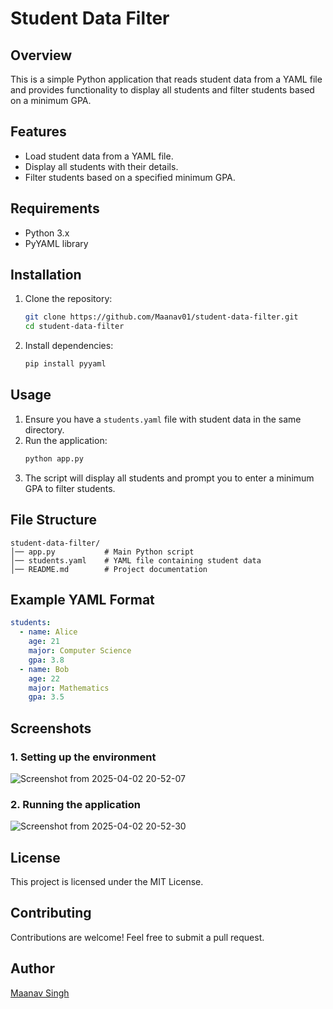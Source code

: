 # Student Data Filter

## Overview
This is a simple Python application that reads student data from a YAML file and provides functionality to display all students and filter students based on a minimum GPA.

## Features
- Load student data from a YAML file.
- Display all students with their details.
- Filter students based on a specified minimum GPA.

## Requirements
- Python 3.x
- PyYAML library

## Installation
1. Clone the repository:
   ```sh
   git clone https://github.com/Maanav01/student-data-filter.git
   cd student-data-filter
   ```
2. Install dependencies:
   ```sh
   pip install pyyaml
   ```

## Usage
1. Ensure you have a `students.yaml` file with student data in the same directory.
2. Run the application:
   ```sh
   python app.py
   ```
3. The script will display all students and prompt you to enter a minimum GPA to filter students.

## File Structure
```
student-data-filter/
│── app.py           # Main Python script
│── students.yaml    # YAML file containing student data
│── README.md        # Project documentation
```

## Example YAML Format
```yaml
students:
  - name: Alice
    age: 21
    major: Computer Science
    gpa: 3.8
  - name: Bob
    age: 22
    major: Mathematics
    gpa: 3.5
```

## Screenshots
### 1. Setting up the environment
![Screenshot from 2025-04-02 20-52-07](https://github.com/user-attachments/assets/38ba5d1a-1e40-4de4-b5ab-d9413218a6a9)


### 2. Running the application
![Screenshot from 2025-04-02 20-52-30](https://github.com/user-attachments/assets/11fed1c7-518c-4be4-8d49-cb02ac799127)


## License
This project is licensed under the MIT License.

## Contributing
Contributions are welcome! Feel free to submit a pull request.

## Author
[Maanav Singh](https://github.com/Maanav01)

